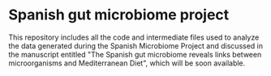 # Spanish gut microbiome project

This repository includes all the code and intermediate files used to analyze the data generated during the Spanish Microbiome Project and discussed in the manuscript entitled "The Spanish gut microbiome reveals links between microorganisms and Mediterranean Diet", which will be soon available.
